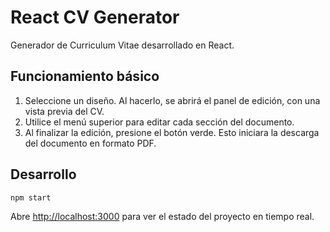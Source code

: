 # React CV Generator

Generador de Curriculum Vitae desarrollado en React.

## Funcionamiento básico

1. Seleccione un diseño. Al hacerlo, se abrirá el panel de edición, con una vista previa del CV.
2. Utilice el menú superior para editar cada sección del documento.
3. Al finalizar la edición, presione el botón verde. Esto iniciara la descarga del documento en formato PDF.

## Desarrollo

`npm start`

Abre [http://localhost:3000](http://localhost:3000) para ver el estado del proyecto en tiempo real.

